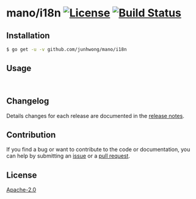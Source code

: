 # mano/i18n  [![License][license-image]][license-url] [![Build Status][travis-image]][travis-url]

## Installation

```bash
$ go get -u -v github.com/junhwong/mano/i18n
```

## Usage
```go



```

## Changelog

Details changes for each release are documented in the [release notes](https://github.com/junhwong/mano/releases).

## Contribution

If you find a bug or want to contribute to the code or documentation, you can help by submitting an [issue](https://github.com/junhwong/mano/issues) or a [pull request](https://github.com/junhwong/mano/pulls).

## License

[Apache-2.0][license-url]


[downloads-image]: https://img.shields.io/npm/dm/otpl.svg

[license-url]: https://opensource.org/licenses/Apache-2.0
[license-image]: https://img.shields.io/badge/license-Apache2.0-blue.svg

[npm-url]: https://www.npmjs.com/package/otpl
[npm-image]: https://img.shields.io/npm/v/otpl.svg

[travis-url]: https://travis-ci.org/junhwong/mano
[travis-image]: https://img.shields.io/travis/junhwong/mano.svg

[coveralls-url]: https://coveralls.io/r/junhwong/mano
[coveralls-image]: https://img.shields.io/coveralls/junhwong/mano/master.svg

[gitter-url]: https://gitter.im/junhwong/mano
[gitter-image]: https://badges.gitter.im/junhwong/mano.png
